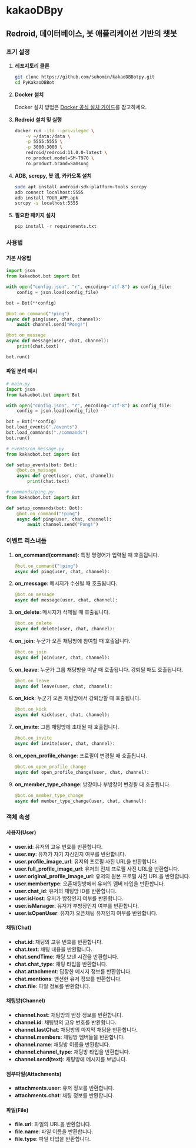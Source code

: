 # kakaoDBpy

## Redroid, 데이터베이스, 봇 애플리케이션 기반의 챗봇

### 초기 설정

1. **레포지토리 클론**

   ```bash
   git clone https://github.com/suhomin/kakaoDBBotpy.git
   cd PyKakaoDBBot
   ```

2. **Docker 설치**

   Docker 설치 방법은 [Docker 공식 설치 가이드](https://docs.docker.com/engine/install/)를 참고하세요.

3. **Redroid 설치 및 실행**

   ```bash
   docker run -itd --privileged \
       -v ~/data:/data \
       -p 5555:5555 \
       -p 3000:3000 \
       redroid/redroid:11.0.0-latest \
       ro.product.model=SM-T970 \
       ro.product.brand=Samsung
   ```

4. **ADB, scrcpy, 봇 앱, 카카오톡 설치**

   ```bash
   sudo apt install android-sdk-platform-tools scrcpy
   adb connect localhost:5555
   adb install YOUR_APP.apk
   scrcpy -s localhost:5555
   ```

5. **필요한 패키지 설치**

   ```bash
   pip install -r requirements.txt
   ```

### 사용법

#### 기본 사용법

```python
import json
from kakaobot.bot import Bot

with open("config.json", "r", encoding="utf-8") as config_file:
    config = json.load(config_file)

bot = Bot(**config)

@bot.on_command("!ping")
async def ping(user, chat, channel):
    await channel.send("Pong!")

@bot.on_message
async def message(user, chat, channel):
    print(chat.text)

bot.run()
```

#### 파일 분리 예시

```python
# main.py
import json
from kakaobot.bot import Bot

with open("config.json", "r", encoding="utf-8") as config_file:
    config = json.load(config_file)

bot = Bot(**config)
bot.load_events("./events")
bot.load_commands("./commands")
bot.run()
```

```python
# events/on_message.py
from kakaobot.bot import Bot

def setup_events(bot: Bot):
    @bot.on_message
    async def greet(user, chat, channel):
        print(chat.text)
```

```python
# commands/ping.py
from kakaobot.bot import Bot

def setup_commands(bot: Bot):
    @bot.on_command("!ping")
    async def ping(user, chat, channel):
        await channel.send("Pong!")
```

### 이벤트 리스너들

1. **on_command(command)**: 특정 명령어가 입력될 때 호출됩니다.

   ```python
   @bot.on_command("!ping")
   async def ping(user, chat, channel):
   ```

2. **on_message**: 메시지가 수신될 때 호출됩니다.

   ```python
   @bot.on_message
   async def message(user, chat, channel):
   ```

3. **on_delete**: 메시지가 삭제될 때 호출됩니다.

   ```python
   @bot.on_delete
   async def delete(user, chat, channel):
   ```

4. **on_join**: 누군가 오픈 채팅방에 참여할 때 호출됩니다.

   ```python
   @bot.on_join
   async def join(user, chat, channel):
   ```

5. **on_leave**: 누군가 그룹 채팅방을 떠날 때 호출됩니다. 강퇴될 때도 호출됩니다.

   ```python
   @bot.on_leave
   async def leave(user, chat, channel):
   ```

6. **on_kick**: 누군가 오픈 채팅방에서 강퇴당할 때 호출됩니다.

   ```python
   @bot.on_kick
   async def kick(user, chat, channel):
   ```

7. **on_invite**: 그룹 채팅방에 초대될 때 호출됩니다.

   ```python
   @bot.on_invite
   async def invite(user, chat, channel):
   ```

8. **on_open_profile_change**: 프로필이 변경될 때 호출됩니다.

   ```python
   @bot.on_open_profile_change
   async def open_profile_change(user, chat, channel):
   ```

9. **on_member_type_change**: 방장이나 부방장이 변경될 때 호출됩니다.

   ```python
   @bot.on_member_type_change
   async def member_type_change(user, chat, channel):
   ```

### 객체 속성

#### 사용자(User)

- **user.id**: 유저의 고유 번호를 반환합니다.
- **user.my**: 유저가 자기 자신인지 여부를 반환합니다.
- **user.profile_image_url**: 유저의 프로필 사진 URL을 반환합니다.
- **user.full_profile_image_url**: 유저의 전체 프로필 사진 URL을 반환합니다.
- **user.original_profile_image_url**: 유저의 원본 프로필 사진 URL을 반환합니다.
- **user.membertype**: 오픈채팅방에서 유저의 멤버 타입을 반환합니다.
- **user.chat_id**: 유저의 채팅방 ID를 반환합니다.
- **user.isHost**: 유저가 방장인지 여부를 반환합니다.
- **user.isManager**: 유저가 부방장인지 여부를 반환합니다.
- **user.isOpenUser**: 유저가 오픈채팅 유저인지 여부를 반환합니다.

#### 채팅(Chat)

- **chat.id**: 채팅의 고유 번호를 반환합니다.
- **chat.text**: 채팅 내용을 반환합니다.
- **chat.sendTime**: 채팅 보낸 시간을 반환합니다.
- **chat.chat_type**: 채팅 타입을 반환합니다.
- **chat.attachment**: 답장한 메시지 정보를 반환합니다.
- **chat.mentions**: 맨션한 유저 정보를 반환합니다.
- **chat.file**: 파일 정보를 반환합니다.

#### 채팅방(Channel)

- **channel.host**: 채팅방의 반장 정보를 반환합니다.
- **channel.id**: 채팅방의 고유 번호를 반환합니다.
- **channel.lastChat**: 채팅방의 마지막 채팅을 반환합니다.
- **channel.members**: 채팅방 멤버들을 반환합니다.
- **channel.name**: 채팅방 이름을 반환합니다.
- **channel.channel_type**: 채팅방 타입을 반환합니다.
- **channel.send(text)**: 채팅방에 메시지를 보냅니다.

#### 첨부파일(Attachments)

- **attachments.user**: 유저 정보를 반환합니다.
- **attachments.chat**: 채팅 정보를 반환합니다.

#### 파일(File)

- **file.url**: 파일의 URL을 반환합니다.
- **file.name**: 파일 이름을 반환합니다.
- **file.type**: 파일 타입을 반환합니다.
